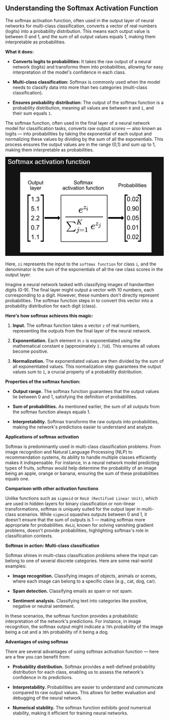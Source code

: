 ## Understanding the Softmax Activation Function

The softmax activation function, often used in the output layer of neural networks for multi-class classification, converts a vector of real numbers (logits) into a probability distribution. This means each output value is between 0 and 1, and the sum of all output values equals 1, making them interpretable as probabilities. 

**What it does:**

- **Converts logits to probabilities:** It takes the raw output of a neural network (logits) and transforms them into probabilities, allowing for easy interpretation of the model's confidence in each class. 

- **Multi-class classification:** Softmax is commonly used when the model needs to classify data into more than two categories (multi-class classification). 

- **Ensures probability distribution:** The output of the softmax function is a probability distribution, meaning all values are between `0` and `1`, and their sum equals `1`.


The softmax function, often used in the final layer of a neural network model for classification tasks, converts raw output scores — also known as logits — into probabilities by taking the exponential of each output and normalizing these values by dividing by the sum of all the exponentials. This process ensures the output values are in the range (0,1) and sum up to 1, making them interpretable as probabilities.

![Alt text](/assests/softmax.png)

Here, `zi` represents the input to the `softmax function` for class `i`, and the denominator is the sum of the exponentials of all the raw class scores in the output layer.


Imagine a neural network tasked with classifying images of handwritten digits (0-9). The final layer might output a vector with 10 numbers, each corresponding to a digit. However, these numbers don't directly represent probabilities. The softmax function steps in to convert this vector into a probability distribution for each digit (class).


**Here's how softmax achieves this magic:**

1. **Input.** The softmax function takes a vector `z` of real numbers, representing the outputs from the final layer of the neural network.

2. **Exponentiation.** Each element in `z` is exponentiated using the mathematical constant e (approximately `2.718`). This ensures all values become positive.

3. **Normalization.** The exponentiated values are then divided by the sum of all exponentiated values. This normalization step guarantees the output values sum to `1`, a crucial property of a probability distribution.


**Properties of the softmax function:**

- **Output range.** The softmax function guarantees that the output values lie between 0 and 1, satisfying the definition of probabilities.

- **Sum of probabilities.** As mentioned earlier, the sum of all outputs from the softmax function always equals 1.

- **Interpretability.** Softmax transforms the raw outputs into probabilities, making the network's predictions easier to understand and analyze.


**Applications of softmax activation**

Softmax is predominantly used in multi-class classification problems. From image recognition and Natural Language Processing (NLP) to recommendation systems, its ability to handle multiple classes efficiently makes it indispensable. For instance, in a neural network model predicting types of fruits, softmax would help determine the probability of an image being an apple, orange or banana, ensuring the sum of these probabilities equals one.


**Comparison with other activation functions**

Unlike functions such as `sigmoid` or `ReLU (Rectified Linear Unit)`, which are used in hidden layers for binary classification or non-linear transformations, softmax is uniquely suited for the output layer in multi-class scenarios. While `sigmoid` squashes outputs between 0 and 1, it doesn't ensure that the sum of outputs is 1 — making softmax more appropriate for probabilities. `ReLU`, known for solving vanishing gradient problems, doesn't provide probabilities, highlighting softmax's role in classification contexts.


**Softmax in action: Multi-class classification**

Softmax shines in multi-class classification problems where the input can belong to one of several discrete categories. Here are some real-world examples:

- **Image recognition.** Classifying images of objects, animals or scenes, where each image can belong to a specific class (e.g., cat, dog, car).

- **Spam detection.** Classifying emails as spam or not spam.

- **Sentiment analysis.** Classifying text into categories like positive, negative or neutral sentiment.


In these scenarios, the softmax function provides a probabilistic interpretation of the network's predictions. For instance, in image recognition, the softmax output might indicate a `70%` probability of the image being a cat and a `30%` probability of it being a dog.


**Advantages of using softmax**

There are several advantages of using softmax activation function — here are a few you can benefit from:

- **Probability distribution.** Softmax provides a well-defined probability distribution for each class, enabling us to assess the network's confidence in its predictions.

- **Interpretability.** Probabilities are easier to understand and communicate compared to raw output values. This allows for better evaluation and debugging of the neural network.

- **Numerical stability.** The softmax function exhibits good numerical stability, making it efficient for training neural networks.



















